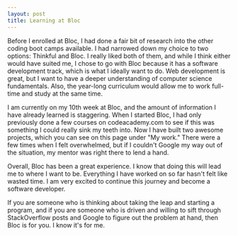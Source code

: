 ```yaml
---
layout: post
title: Learning at Bloc
---
```


Before I enrolled at Bloc, I had done a fair bit of research into the other coding boot camps available. I had narrowed down my choice to two options: Thinkful and Bloc. I really liked both of them, and while I think either would have suited me, I chose to go with Bloc because it has a software development track, which is what I ideally want to do. Web development is great, but I want to have a deeper understanding of computer science fundamentals. Also, the year-long curriculum would allow me to work full-time and study at the same time. 

 I am currently on my 10th week at Bloc, and the amount of information I have already learned is staggering. When I started Bloc, I had only previously done a few courses on codeacademy.com to see if this was something I could really sink my teeth into. Now I have built two awesome projects, which you can see on this page under "My work." There were a few times when I felt overwhelmed, but if I couldn't Google my way out of the situation, my mentor was right there to lend a hand. 

Overall, Bloc has been a great experience. I know that doing this will lead me to where I want to be. Everything I have worked on so far hasn't felt like wasted time. I am very excited to continue this journey and become a software developer. 

If you are someone who is thinking about taking the leap and starting a program, and if you are someone who is driven and willing to sift through StackOverflow posts and Google to figure out the problem at hand, then Bloc is for you. I know it's for me. 
